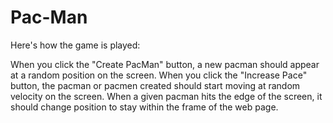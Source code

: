 # Pac-Man

Here's how the game is played:

When you click the "Create PacMan" button, a new pacman should appear at a random position on the screen.
When you click the "Increase Pace" button, the pacman or pacmen created should start moving at random velocity on the screen.
When a given pacman hits the edge of the screen, it should change position to stay within the frame of the web page.
